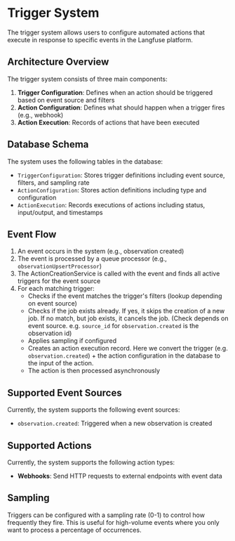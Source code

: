 # Trigger System

The trigger system allows users to configure automated actions that execute in response to specific events in the Langfuse platform.

## Architecture Overview

The trigger system consists of three main components:

1. **Trigger Configuration**: Defines when an action should be triggered based on event source and filters
2. **Action Configuration**: Defines what should happen when a trigger fires (e.g., webhook)
3. **Action Execution**: Records of actions that have been executed

## Database Schema

The system uses the following tables in the database:

- `TriggerConfiguration`: Stores trigger definitions including event source, filters, and sampling rate
- `ActionConfiguration`: Stores action definitions including type and configuration
- `ActionExecution`: Records executions of actions including status, input/output, and timestamps

## Event Flow

1. An event occurs in the system (e.g., observation created)
2. The event is processed by a queue processor (e.g., `observationUpsertProcessor`)
3. The ActionCreationService is called with the event and finds all active triggers for the event source
4. For each matching trigger:
   - Checks if the event matches the trigger's filters (lookup depending on event source)
   - Checks if the job exists already. If yes, it skips the creation of a new job. If no match, but job exists, it cancels the job. (Check depends on event source. e.g. `source_id` for `observation.created` is the observation id)
   - Applies sampling if configured
   - Creates an action execution record. Here we convert the trigger (e.g. `observation.created`) + the action configuration in the database to the input of the action.
   - The action is then processed asynchronously

## Supported Event Sources

Currently, the system supports the following event sources:

- `observation.created`: Triggered when a new observation is created

## Supported Actions

Currently, the system supports the following action types:

- **Webhooks**: Send HTTP requests to external endpoints with event data

## Sampling

Triggers can be configured with a sampling rate (0-1) to control how frequently they fire. This is useful for high-volume events where you only want to process a percentage of occurrences.
